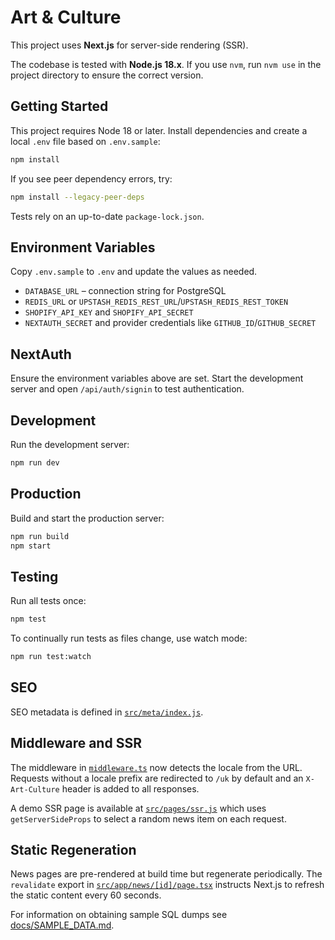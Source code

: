 # Art & Culture

This project uses **Next.js** for server-side rendering (SSR).

The codebase is tested with **Node.js 18.x**. If you use `nvm`, run `nvm use` in
the project directory to ensure the correct version.

## Getting Started

This project requires Node 18 or later. Install dependencies and create a local `.env` file based on `.env.sample`:

```bash
npm install
```

If you see peer dependency errors, try:

```bash
npm install --legacy-peer-deps
```

Tests rely on an up-to-date `package-lock.json`.


## Environment Variables

Copy `.env.sample` to `.env` and update the values as needed.

- `DATABASE_URL` – connection string for PostgreSQL
- `REDIS_URL` or `UPSTASH_REDIS_REST_URL`/`UPSTASH_REDIS_REST_TOKEN`
- `SHOPIFY_API_KEY` and `SHOPIFY_API_SECRET`
- `NEXTAUTH_SECRET` and provider credentials like `GITHUB_ID`/`GITHUB_SECRET`

## NextAuth

Ensure the environment variables above are set. Start the development server and open `/api/auth/signin` to test authentication.

## Development

Run the development server:

```bash
npm run dev
```

## Production

Build and start the production server:

```bash
npm run build
npm start
```


## Testing

Run all tests once:

```bash
npm test
```

To continually run tests as files change, use watch mode:

```bash
npm run test:watch
```

## SEO

SEO metadata is defined in [`src/meta/index.js`](src/meta/index.js).

## Middleware and SSR

The middleware in [`middleware.ts`](middleware.ts) now detects the locale from the
URL. Requests without a locale prefix are redirected to `/uk` by default and an
`X-Art-Culture` header is added to all responses.

A demo SSR page is available at [`src/pages/ssr.js`](src/pages/ssr.js) which uses `getServerSideProps` to select a random news item on each request.

## Static Regeneration

News pages are pre-rendered at build time but regenerate periodically. The
`revalidate` export in [`src/app/news/[id]/page.tsx`](src/app/news/%5Bid%5D/page.tsx)
instructs Next.js to refresh the static content every 60 seconds.

For information on obtaining sample SQL dumps see [docs/SAMPLE_DATA.md](docs/SAMPLE_DATA.md).
